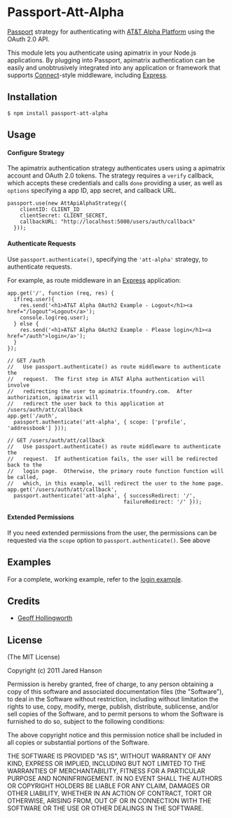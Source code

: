 # Passport-Att-Alpha

[Passport](http://passportjs.org/) strategy for authenticating with [AT&T Alpha Platform](http://www.apimatrix.tfoundry.com/)
using the OAuth 2.0 API.

This module lets you authenticate using apimatrix in your Node.js applications.
By plugging into Passport, apimatrix authentication can be easily and
unobtrusively integrated into any application or framework that supports
[Connect](http://www.senchalabs.org/connect/)-style middleware, including
[Express](http://expressjs.com/).

## Installation

    $ npm install passport-att-alpha

## Usage

#### Configure Strategy

The apimatrix authentication strategy authenticates users using a apimatrix
account and OAuth 2.0 tokens.  The strategy requires a `verify` callback, which
accepts these credentials and calls `done` providing a user, as well as
`options` specifying a app ID, app secret, and callback URL.

    passport.use(new AttApiAlphaStrategy({
        clientID: CLIENT_ID
        clientSecret: CLIENT_SECRET,
        callbackURL: "http://localhost:5000/users/auth/callback"
      }));

#### Authenticate Requests

Use `passport.authenticate()`, specifying the `'att-alpha'` strategy, to
authenticate requests.

For example, as route middleware in an [Express](http://expressjs.com/)
application:

    app.get('/', function (req, res) {
      if(req.user){
        res.send('<h1>AT&T Alpha OAuth2 Example - Logout</h1><a href="/logout">Logout</a>');
        console.log(req.user);
      } else {
        res.send('<h1>AT&T Alpha OAuth2 Example - Please login</h1><a href="/auth">login</a>');
      }
    });

    // GET /auth
    //   Use passport.authenticate() as route middleware to authenticate the
    //   request.  The first step in AT&T Alpha authentication will involve
    //   redirecting the user to apimatrix.tfoundry.com.  After authorization, apimatrix will
    //   redirect the user back to this application at /users/auth/att/callback
    app.get('/auth',
      passport.authenticate('att-alpha', { scope: ['profile', 'addressbook'] }));

    // GET /users/auth/att/callback
    //   Use passport.authenticate() as route middleware to authenticate the
    //   request.  If authentication fails, the user will be redirected back to the
    //   login page.  Otherwise, the primary route function function will be called,
    //   which, in this example, will redirect the user to the home page.
    app.get('/users/auth/att/callback', 
      passport.authenticate('att-alpha', { successRedirect: '/',
                                         failureRedirect: '/' }));

#### Extended Permissions

If you need extended permissions from the user, the permissions can be requested
via the `scope` option to `passport.authenticate()`. See above

## Examples

For a complete, working example, refer to the [login example](./examples/login).

## Credits

  - [Geoff Hollingworth](http://github.com/eusholli)

## License

(The MIT License)

Copyright (c) 2011 Jared Hanson

Permission is hereby granted, free of charge, to any person obtaining a copy of
this software and associated documentation files (the "Software"), to deal in
the Software without restriction, including without limitation the rights to
use, copy, modify, merge, publish, distribute, sublicense, and/or sell copies of
the Software, and to permit persons to whom the Software is furnished to do so,
subject to the following conditions:

The above copyright notice and this permission notice shall be included in all
copies or substantial portions of the Software.

THE SOFTWARE IS PROVIDED "AS IS", WITHOUT WARRANTY OF ANY KIND, EXPRESS OR
IMPLIED, INCLUDING BUT NOT LIMITED TO THE WARRANTIES OF MERCHANTABILITY, FITNESS
FOR A PARTICULAR PURPOSE AND NONINFRINGEMENT. IN NO EVENT SHALL THE AUTHORS OR
COPYRIGHT HOLDERS BE LIABLE FOR ANY CLAIM, DAMAGES OR OTHER LIABILITY, WHETHER
IN AN ACTION OF CONTRACT, TORT OR OTHERWISE, ARISING FROM, OUT OF OR IN
CONNECTION WITH THE SOFTWARE OR THE USE OR OTHER DEALINGS IN THE SOFTWARE.
